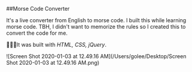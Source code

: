 ##Morse Code Converter

It's a live converter from English to morse code.
I built this while learning morse code.
TBH, I didn't want to memorize the rules so I created this to convert the code for me.

👨🏻‍💻It was built with *HTML, CSS, jQuery*.

![Screen Shot 2020-01-03 at 12.49.16 AM](/Users/golee/Desktop/Screen Shot 2020-01-03 at 12.49.16 AM.png)